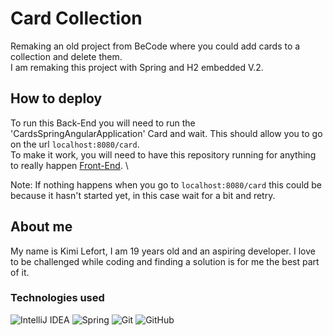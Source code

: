 # Card Collection
Remaking an old project from BeCode where you could add cards to a collection and delete them. \
I am remaking this project with Spring and H2 embedded V.2.

## How to deploy

To run this Back-End you will need to run the 'CardsSpringAngularApplication' Card and wait. This should allow you to go on the url `localhost:8080/card`. \
To make it work, you will need to have this repository running for anything to really happen [Front-End](https://github.com/Mardixx/AngularApp). \

Note:
If nothing happens when you go to `localhost:8080/card` this could be because it hasn't started yet, in this case wait for a bit and retry.

## About me

My name is Kimi Lefort, I am 19 years old and an aspiring developer. I love to be challenged while coding and finding a solution is for me the best part of it.


### Technologies used
![IntelliJ IDEA](https://img.shields.io/badge/IntelliJIDEA-000000.svg?style=for-the-badge&logo=intellij-idea&logoColor=white)
![Spring](https://img.shields.io/badge/spring-%236DB33F.svg?style=for-the-badge&logo=spring&logoColor=white)
![Git](https://img.shields.io/badge/git-%23F05033.svg?style=for-the-badge&logo=git&logoColor=white)
![GitHub](https://img.shields.io/badge/github-%23121011.svg?style=for-the-badge&logo=github&logoColor=white)